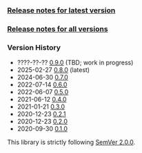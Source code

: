 ### [Release notes for latest version](latest.md)

### [Release notes for all versions](full.md)

### Version History

* ????-??-?? [0.9.0](0.9.0.md) (TBD; work in progress)
* 2025-02-27 [0.8.0](0.8.0.md) (latest)
* 2024-06-30 [0.7.0](0.7.0.md)
* 2022-07-14 [0.6.0](0.6.0.md)
* 2022-06-07 [0.5.0](0.5.0.md)
* 2021-06-12 [0.4.0](0.4.0.md)
* 2021-01-21 [0.3.0](0.3.0.md)
* 2020-12-23 [0.2.1](0.2.1.md)
* 2020-12-23 [0.2.0](0.2.0.md)
* 2020-09-30 [0.1.0](0.1.0.md)


This library is strictly following [SemVer 2.0.0](https://semver.org/spec/v2.0.0.html).